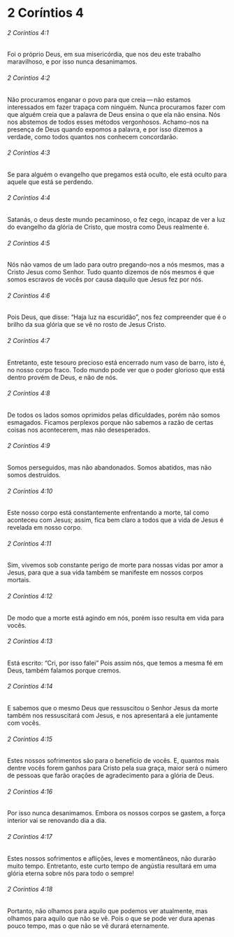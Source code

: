 # 2 Coríntios 4

###### 2 Coríntios 4:1

Foi o próprio Deus, em sua misericórdia, que nos deu este trabalho maravilhoso, e por isso nunca desanimamos.

###### 2 Coríntios 4:2

Não procuramos enganar o povo para que creia — não estamos interessados em fazer trapaça com ninguém. Nunca procuramos fazer com que alguém creia que a palavra de Deus ensina o que ela não ensina. Nós nos abstemos de todos esses métodos vergonhosos. Achamo-nos na presença de Deus quando expomos a palavra, e por isso dizemos a verdade, como todos quantos nos conhecem concordarão.

###### 2 Coríntios 4:3

Se para alguém o evangelho que pregamos está oculto, ele está oculto para aquele que está se perdendo.

###### 2 Coríntios 4:4

Satanás, o deus deste mundo pecaminoso, o fez cego, incapaz de ver a luz do evangelho da glória de Cristo, que mostra como Deus realmente é.

###### 2 Coríntios 4:5

Nós não vamos de um lado para outro pregando-nos a nós mesmos, mas a Cristo Jesus como Senhor. Tudo quanto dizemos de nós mesmos é que somos escravos de vocês por causa daquilo que Jesus fez por nós.

###### 2 Coríntios 4:6

Pois Deus, que disse: “Haja luz na escuridão”, nos fez compreender que é o brilho da sua glória que se vê no rosto de Jesus Cristo.

###### 2 Coríntios 4:7

Entretanto, este tesouro precioso está encerrado num vaso de barro, isto é, no nosso corpo fraco. Todo mundo pode ver que o poder glorioso que está dentro provém de Deus, e não de nós.

###### 2 Coríntios 4:8

De todos os lados somos oprimidos pelas dificuldades, porém não somos esmagados. Ficamos perplexos porque não sabemos a razão de certas coisas nos acontecerem, mas não desesperados.

###### 2 Coríntios 4:9

Somos perseguidos, mas não abandonados. Somos abatidos, mas não somos destruídos.

###### 2 Coríntios 4:10

Este nosso corpo está constantemente enfrentando a morte, tal como aconteceu com Jesus; assim, fica bem claro a todos que a vida de Jesus é revelada em nosso corpo.

###### 2 Coríntios 4:11

Sim, vivemos sob constante perigo de morte para nossas vidas por amor a Jesus, para que a sua vida também se manifeste em nossos corpos mortais.

###### 2 Coríntios 4:12

De modo que a morte está agindo em nós, porém isso resulta em vida para vocês.

###### 2 Coríntios 4:13

Está escrito: “Cri, por isso falei” Pois assim nós, que temos a mesma fé em Deus, também falamos porque cremos.

###### 2 Coríntios 4:14

E sabemos que o mesmo Deus que ressuscitou o Senhor Jesus da morte também nos ressuscitará com Jesus, e nos apresentará a ele juntamente com vocês.

###### 2 Coríntios 4:15

Estes nossos sofrimentos são para o benefício de vocês. E, quantos mais dentre vocês forem ganhos para Cristo pela sua graça, maior será o número de pessoas que farão orações de agradecimento para a glória de Deus.

###### 2 Coríntios 4:16

Por isso nunca desanimamos. Embora os nossos corpos se gastem, a força interior vai se renovando dia a dia.

###### 2 Coríntios 4:17

Estes nossos sofrimentos e aflições, leves e momentâneos, não durarão muito tempo. Entretanto, este curto tempo de angústia resultará em uma glória eterna sobre nós para todo o sempre!

###### 2 Coríntios 4:18

Portanto, não olhamos para aquilo que podemos ver atualmente, mas olhamos para aquilo que não se vê. Pois o que se pode ver dura apenas pouco tempo, mas o que não se vê durará eternamente.

